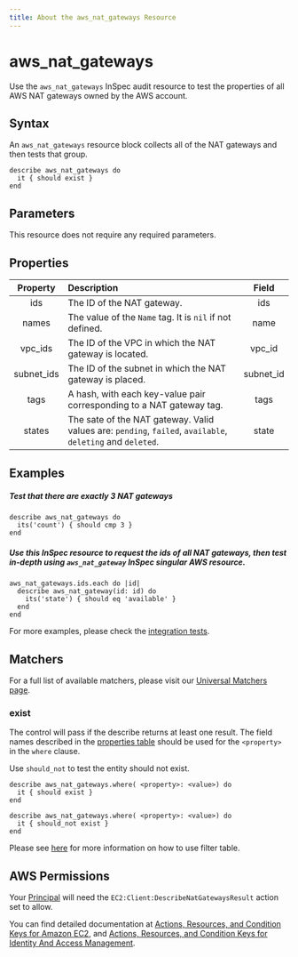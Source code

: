 ```yaml
---
title: About the aws_nat_gateways Resource
---
```


# aws\_nat\_gateways

Use the `aws_nat_gateways` InSpec audit resource to test the properties of all AWS NAT gateways owned by the AWS account.

## Syntax

An `aws_nat_gateways` resource block collects all of the NAT gateways and then tests that group.

    describe aws_nat_gateways do
      it { should exist }
    end 

## Parameters

This resource does not require any required parameters.

## Properties

| Property | Description | Field |
| :---: | :--- | :---: |
| ids | The ID of the NAT gateway. | ids |
| names | The value of the `Name` tag. It is `nil` if not defined. | name |
| vpc_ids | The ID of the VPC in which the NAT gateway is located. | vpc_id |
| subnet_ids | The ID of the subnet in which the NAT gateway is placed. | subnet_id |
| tags | A hash, with each key-value pair corresponding to a NAT gateway tag. | tags |
| states | The sate of the NAT gateway. Valid values are: `pending`, `failed`, `available`, `deleting` and `deleted`. | state |

## Examples

##### Test that there are exactly 3 NAT gateways

    describe aws_nat_gateways do
      its('count') { should cmp 3 }
    end
    
##### Use this InSpec resource to request the ids of all NAT gateways, then test in-depth using `aws_nat_gateway` InSpec singular AWS resource.

    aws_nat_gateways.ids.each do |id|
      describe aws_nat_gateway(id: id) do
        its('state') { should eq 'available' }
      end
    end
    
For more examples, please check the [integration tests](../../test/integration/verify/controls/aws_nat_gateways.rb).
    
    
## Matchers

For a full list of available matchers, please visit our [Universal Matchers page](https://www.inspec.io/docs/reference/matchers/). 

### exist

The control will pass if the describe returns at least one result.
The field names described in the [properties table](##-properties) should be used for the `<property>` in the `where` clause.

Use `should_not` to test the entity should not exist.

    describe aws_nat_gateways.where( <property>: <value>) do
      it { should exist }
    end
      
    describe aws_nat_gateways.where( <property>: <value>) do
      it { should_not exist }
    end

Please see [here](https://github.com/inspec/inspec/blob/master/docs/dev/filtertable-usage.md) for more information on how to use filter table.
            
## AWS Permissions

Your [Principal](https://docs.aws.amazon.com/IAM/latest/UserGuide/intro-structure.html#intro-structure-principal) will need the `EC2:Client:DescribeNatGatewaysResult` action set to allow.

You can find detailed documentation at [Actions, Resources, and Condition Keys for Amazon EC2](https://docs.aws.amazon.com/IAM/latest/UserGuide/list_amazonec2.html), and [Actions, Resources, and Condition Keys for Identity And Access Management](https://docs.aws.amazon.com/IAM/latest/UserGuide/list_identityandaccessmanagement.html).
